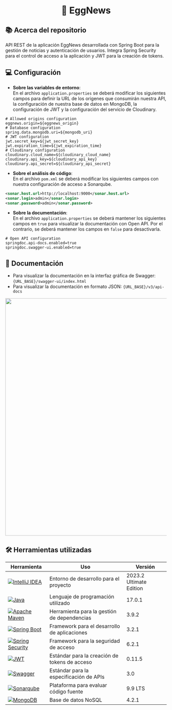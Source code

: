 <h1 align="center">📰 EggNews</h1>

## 📚 Acerca del repositorio
API REST de la aplicación EggNews desarrollada con Spring Boot para la gestión de noticias y autenticación de usuarios. Integra Spring Security para el control de acceso a la aplicación y JWT para la creación de tokens.


## 💻 Configuración
- **Sobre las variables de entorno**:<br>
  En el archivo `application.properties` se deberá modificar los siguientes campos para definir la URL de los origenes que consumirán nuestra API, la configuración de nuestra base de datos en MongoDB, la configuración de JWT y la configuración del servicio de Cloudinary.

```properties
# Allowed origins configuration
eggnews.origin=${eggnews_origin}
# Database configuration
spring.data.mongodb.uri=${mongodb_uri}
# JWT configuration
jwt.secret_key=${jwt_secret_key}
jwt.expiration_time=${jwt_expiration_time}
# Cloudinary configuration
cloudinary.cloud_name=${cloudinary_cloud_name}
cloudinary.api_key=${cloudinary_api_key}
cloudinary.api_secret=${cloudinary_api_secret}
```

- **Sobre el análisis de código**:<br>
  En el archivo `pom.xml` se deberá modificar los siguientes campos con nuestra configuración de acceso a Sonarqube.

```xml
<sonar.host.url>http://localhost:9000</sonar.host.url>
<sonar.login>admin</sonar.login>
<sonar.password>admin</sonar.password>
```

- **Sobre la documentación**:<br>
  En el archivo `application.properties` se deberá mantener los siguientes campos en `true` para visualizar la documentación con Open API. Por el contrario, se deberá mantener los campos en `false` para desactivarla.

```properties
# Open API configuration
springdoc.api-docs.enabled=true
springdoc.swagger-ui.enabled=true
```


## 📄 Documentación
- Para visualizar la documentación en la interfaz gráfica de Swagger: `{URL_BASE}/swagger-ui/index.html`
- Para visualizar la documentación en formato JSON: `{URL_BASE}/v3/api-docs`

<img src="https://github.com/misicode/Server-EggNews/assets/88341114/a590ddfb-76e4-4c40-a409-36a9f530b198" width=740px />


## 🛠️ Herramientas utilizadas

| Herramienta    | Uso                                                                                                                  | Versión |
| -------------- | -------------------------------------------------------------------------------------------------------------------- | ------- |
| [![IntelliJ IDEA](https://img.shields.io/badge/IntelliJ_IDEA-000000.svg?style=for-the-badge&logo=intellij-idea&logoColor=white)](https://www.jetbrains.com/idea/download/) | Entorno de desarrollo para el proyecto | 2023.2 Ultimate Edition
| [![Java](https://img.shields.io/badge/java-%23ED8B00.svg?style=for-the-badge&logo=openjdk&logoColor=white)](https://dev.java)                                              | Lenguaje de programación utilizado | 17.0.1
| [![Apache Maven](https://img.shields.io/badge/Maven-C71A36?style=for-the-badge&logo=Apache%20Maven&logoColor=white)](https://maven.apache.org)                             | Herramienta para la gestión de dependencias | 3.9.2
| [![Spring Boot](https://img.shields.io/badge/Spring_Boot-F2F4F9?style=for-the-badge&logo=spring-boot)](https://spring.io/projects/spring-boot/)                            | Framework para el desarrollo de aplicaciones | 3.2.1
| [![Spring Security](https://img.shields.io/badge/Spring_Security-6DB33F?style=for-the-badge&logo=Spring-Security&logoColor=white)](https://spring.io/projects/spring-security/) | Framework para la seguridad de acceso | 6.2.1
| [![JWT](https://img.shields.io/badge/JWT-black?style=for-the-badge&logo=JSON%20web%20tokens)](https://jwt.io)                                                              | Estándar para la creación de tokens de acceso | 0.11.5
| [![Swagger](https://img.shields.io/badge/-Swagger-%23Clojure?style=for-the-badge&logo=swagger&logoColor=white)](https://swagger.io/specification/)                         | Estándar para la especificación de APIs | 3.0
| [![Sonarqube](https://img.shields.io/badge/SonarQube-black?style=for-the-badge&logo=sonarqube&logoColor=4E9BCD)](https://docs.sonarsource.com/sonarqube/9.9/)              | Plataforma para evaluar código fuente | 9.9 LTS
| [![MongoDB](https://img.shields.io/badge/MongoDB-4EA94B?style=for-the-badge&logo=mongodb&logoColor=white)](https://www.mongodb.com/es/what-is-mongodb)                     | Base de datos NoSQL | 4.2.1

